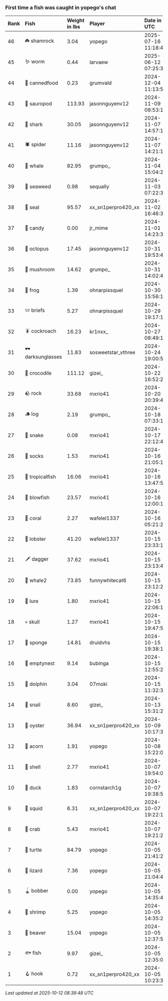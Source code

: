 ### First time a fish was caught in yopego's chat

| Rank | Fish             | Weight in lbs | Player             | Date in UTC         |
|:-----|:-----------------|:--------------|:-------------------|:--------------------|
| 46   | ☘️ shamrock       | 3.04          | yopego             | 2025-07-16 11:18:40 |
| 45   | 🪱 worm          | 0.44          | larvaew            | 2025-06-12 07:25:38 |
| 44   | 🥫 cannedfood    | 0.23          | grumvald           | 2024-12-04 11:13:52 |
| 43   | 🦕 sauropod      | 113.93        | jasonnguyenv12     | 2024-11-09 08:53:13 |
| 42   | 🦈 shark         | 30.05         | jasonnguyenv12     | 2024-11-07 14:57:19 |
| 41   | 🕷️ spider         | 11.16         | jasonnguyenv12     | 2024-11-07 14:21:14 |
| 40   | 🐳 whale         | 82.95         | grumpo_            | 2024-11-04 15:04:24 |
| 39   | 🌿 seaweed       | 0.98          | sequally           | 2024-11-03 07:22:33 |
| 38   | 🦭 seal          | 95.57         | xx_sn1perpro420_xx | 2024-11-02 16:46:37 |
| 37   | 🍬 candy         | 0.00          | jr_mime            | 2024-11-01 14:23:35 |
| 36   | 🐙 octopus       | 17.45         | jasonnguyenv12     | 2024-10-31 19:53:45 |
| 35   | 🍄 mushroom      | 14.62         | grumpo_            | 2024-10-31 14:02:46 |
| 34   | 🐸 frog          | 1.39          | ohnarpissquel      | 2024-10-30 15:56:13 |
| 33   | 🩲 briefs        | 5.27          | ohnarpissquel      | 2024-10-29 19:17:15 |
| 32   | 🪳 cockroach     | 16.23         | kr1nxx_            | 2024-10-27 08:49:13 |
| 31   | 🕶️ darksunglasses | 11.83         | sosweetstar_vthree | 2024-10-24 19:00:50 |
| 30   | 🐊 crocodile     | 111.12        | gizei_             | 2024-10-22 16:52:29 |
| 29   | 🪨 rock          | 33.68         | mxrio41            | 2024-10-20 20:39:44 |
| 28   | 🪵 log           | 2.19          | grumpo_            | 2024-10-18 07:33:13 |
| 27   | 🐍 snake         | 0.08          | mxrio41            | 2024-10-17 22:12:49 |
| 26   | 🧦 socks         | 1.53          | mxrio41            | 2024-10-16 21:05:11 |
| 25   | 🐠 tropicalfish  | 16.06         | mxrio41            | 2024-10-16 13:47:54 |
| 24   | 🐡 blowfish      | 23.57         | mxrio41            | 2024-10-16 12:00:16 |
| 23   | 🪸 coral         | 2.27          | wafelel1337        | 2024-10-16 05:21:28 |
| 22   | 🦞 lobster       | 41.20         | wafelel1337        | 2024-10-15 23:33:10 |
| 21   | 🗡️ dagger         | 37.62         | mxrio41            | 2024-10-15 23:13:49 |
| 20   | 🐋 whale2        | 73.85         | funnywhitecat6     | 2024-10-15 23:12:24 |
| 19   | 🎏 lure          | 1.80          | mxrio41            | 2024-10-15 22:06:13 |
| 18   | 💀 skull         | 1.27          | mxrio41            | 2024-10-15 19:47:50 |
| 17   | 🧽 sponge        | 14.81         | druidvhs           | 2024-10-15 19:38:19 |
| 16   | 🪹 emptynest     | 9.14          | bubinga            | 2024-10-15 12:55:27 |
| 15   | 🐬 dolphin       | 3.04          | 07moki             | 2024-10-15 11:32:31 |
| 14   | 🐌 snail         | 8.60          | gizei_             | 2024-10-13 15:31:25 |
| 13   | 🦪 oyster        | 36.94         | xx_sn1perpro420_xx | 2024-10-09 10:17:32 |
| 12   | 🌰 acorn         | 1.91          | yopego             | 2024-10-08 15:22:07 |
| 11   | 🐚 shell         | 2.77          | mxrio41            | 2024-10-07 19:54:09 |
| 10   | 🦆 duck          | 1.83          | cornstarch1g       | 2024-10-07 19:38:57 |
| 9    | 🦑 squid         | 6.31          | xx_sn1perpro420_xx | 2024-10-07 19:22:19 |
| 8    | 🦀 crab          | 5.43          | mxrio41            | 2024-10-07 19:21:27 |
| 7    | 🐢 turtle        | 84.79         | yopego             | 2024-10-05 21:41:21 |
| 6    | 🦎 lizard        | 7.36          | yopego             | 2024-10-05 21:04:41 |
| 5    | 🪀 bobber        | 0.00          | yopego             | 2024-10-05 14:35:43 |
| 4    | 🦐 shrimp        | 5.25          | yopego             | 2024-10-05 14:35:23 |
| 3    | 🦫 beaver        | 15.04         | yopego             | 2024-10-05 12:37:58 |
| 2    | 🐟 fish          | 9.97          | gizei_             | 2024-10-05 12:35:06 |
| 1    | 🪝 hook          | 0.72          | xx_sn1perpro420_xx | 2024-10-05 10:23:31 |

_Last updated at 2025-10-12 08:39:48 UTC_